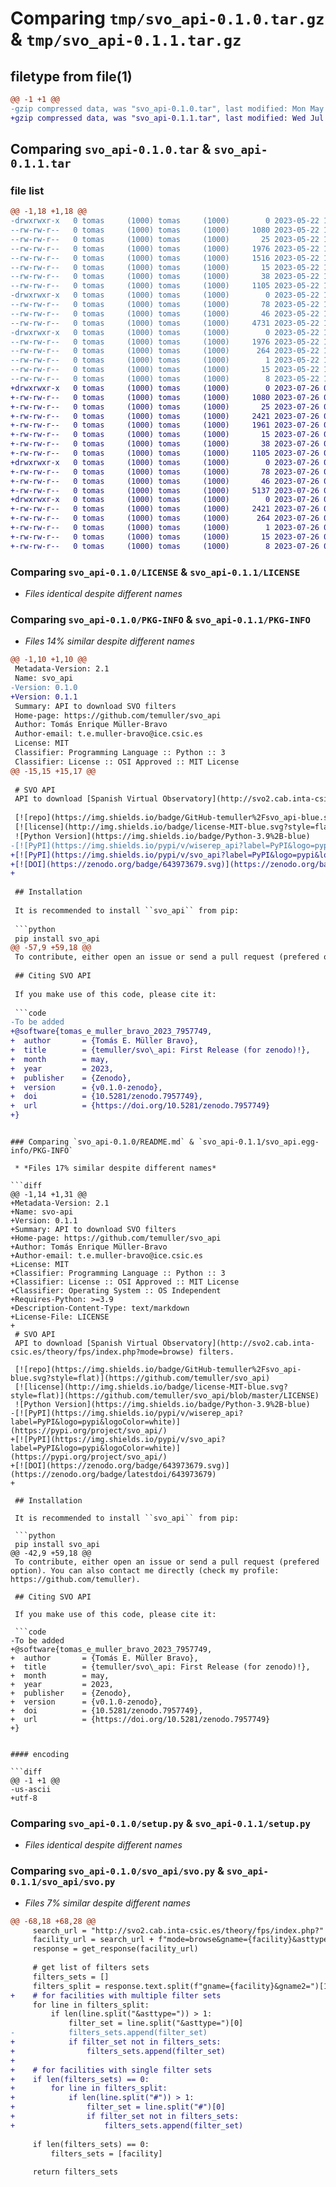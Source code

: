 # Comparing `tmp/svo_api-0.1.0.tar.gz` & `tmp/svo_api-0.1.1.tar.gz`

## filetype from file(1)

```diff
@@ -1 +1 @@
-gzip compressed data, was "svo_api-0.1.0.tar", last modified: Mon May 22 14:54:38 2023, max compression
+gzip compressed data, was "svo_api-0.1.1.tar", last modified: Wed Jul 26 07:52:11 2023, max compression
```

## Comparing `svo_api-0.1.0.tar` & `svo_api-0.1.1.tar`

### file list

```diff
@@ -1,18 +1,18 @@
-drwxrwxr-x   0 tomas     (1000) tomas     (1000)        0 2023-05-22 14:54:38.023557 svo_api-0.1.0/
--rw-rw-r--   0 tomas     (1000) tomas     (1000)     1080 2023-05-22 14:38:11.000000 svo_api-0.1.0/LICENSE
--rw-rw-r--   0 tomas     (1000) tomas     (1000)       25 2023-05-22 14:54:14.000000 svo_api-0.1.0/MANIFEST.in
--rw-rw-r--   0 tomas     (1000) tomas     (1000)     1976 2023-05-22 14:54:38.023557 svo_api-0.1.0/PKG-INFO
--rw-rw-r--   0 tomas     (1000) tomas     (1000)     1516 2023-05-22 14:50:25.000000 svo_api-0.1.0/README.md
--rw-rw-r--   0 tomas     (1000) tomas     (1000)       15 2023-05-22 14:38:58.000000 svo_api-0.1.0/requirements.txt
--rw-rw-r--   0 tomas     (1000) tomas     (1000)       38 2023-05-22 14:54:38.023557 svo_api-0.1.0/setup.cfg
--rw-rw-r--   0 tomas     (1000) tomas     (1000)     1105 2023-05-22 14:51:15.000000 svo_api-0.1.0/setup.py
-drwxrwxr-x   0 tomas     (1000) tomas     (1000)        0 2023-05-22 14:54:38.019557 svo_api-0.1.0/svo_api/
--rw-rw-r--   0 tomas     (1000) tomas     (1000)       78 2023-05-22 14:40:26.000000 svo_api-0.1.0/svo_api/__init__.py
--rw-rw-r--   0 tomas     (1000) tomas     (1000)       46 2023-05-22 14:40:03.000000 svo_api-0.1.0/svo_api/_version.py
--rw-rw-r--   0 tomas     (1000) tomas     (1000)     4731 2023-05-22 14:51:15.000000 svo_api-0.1.0/svo_api/svo.py
-drwxrwxr-x   0 tomas     (1000) tomas     (1000)        0 2023-05-22 14:54:38.019557 svo_api-0.1.0/svo_api.egg-info/
--rw-rw-r--   0 tomas     (1000) tomas     (1000)     1976 2023-05-22 14:54:38.000000 svo_api-0.1.0/svo_api.egg-info/PKG-INFO
--rw-rw-r--   0 tomas     (1000) tomas     (1000)      264 2023-05-22 14:54:38.000000 svo_api-0.1.0/svo_api.egg-info/SOURCES.txt
--rw-rw-r--   0 tomas     (1000) tomas     (1000)        1 2023-05-22 14:54:38.000000 svo_api-0.1.0/svo_api.egg-info/dependency_links.txt
--rw-rw-r--   0 tomas     (1000) tomas     (1000)       15 2023-05-22 14:54:38.000000 svo_api-0.1.0/svo_api.egg-info/requires.txt
--rw-rw-r--   0 tomas     (1000) tomas     (1000)        8 2023-05-22 14:54:38.000000 svo_api-0.1.0/svo_api.egg-info/top_level.txt
+drwxrwxr-x   0 tomas     (1000) tomas     (1000)        0 2023-07-26 07:52:11.707971 svo_api-0.1.1/
+-rw-rw-r--   0 tomas     (1000) tomas     (1000)     1080 2023-07-26 07:30:56.000000 svo_api-0.1.1/LICENSE
+-rw-rw-r--   0 tomas     (1000) tomas     (1000)       25 2023-07-26 07:30:56.000000 svo_api-0.1.1/MANIFEST.in
+-rw-rw-r--   0 tomas     (1000) tomas     (1000)     2421 2023-07-26 07:52:11.707971 svo_api-0.1.1/PKG-INFO
+-rw-rw-r--   0 tomas     (1000) tomas     (1000)     1961 2023-07-26 07:30:56.000000 svo_api-0.1.1/README.md
+-rw-rw-r--   0 tomas     (1000) tomas     (1000)       15 2023-07-26 07:30:56.000000 svo_api-0.1.1/requirements.txt
+-rw-rw-r--   0 tomas     (1000) tomas     (1000)       38 2023-07-26 07:52:11.707971 svo_api-0.1.1/setup.cfg
+-rw-rw-r--   0 tomas     (1000) tomas     (1000)     1105 2023-07-26 07:30:56.000000 svo_api-0.1.1/setup.py
+drwxrwxr-x   0 tomas     (1000) tomas     (1000)        0 2023-07-26 07:52:11.707971 svo_api-0.1.1/svo_api/
+-rw-rw-r--   0 tomas     (1000) tomas     (1000)       78 2023-07-26 07:30:56.000000 svo_api-0.1.1/svo_api/__init__.py
+-rw-rw-r--   0 tomas     (1000) tomas     (1000)       46 2023-07-26 07:51:50.000000 svo_api-0.1.1/svo_api/_version.py
+-rw-rw-r--   0 tomas     (1000) tomas     (1000)     5137 2023-07-26 07:50:37.000000 svo_api-0.1.1/svo_api/svo.py
+drwxrwxr-x   0 tomas     (1000) tomas     (1000)        0 2023-07-26 07:52:11.707971 svo_api-0.1.1/svo_api.egg-info/
+-rw-rw-r--   0 tomas     (1000) tomas     (1000)     2421 2023-07-26 07:52:11.000000 svo_api-0.1.1/svo_api.egg-info/PKG-INFO
+-rw-rw-r--   0 tomas     (1000) tomas     (1000)      264 2023-07-26 07:52:11.000000 svo_api-0.1.1/svo_api.egg-info/SOURCES.txt
+-rw-rw-r--   0 tomas     (1000) tomas     (1000)        1 2023-07-26 07:52:11.000000 svo_api-0.1.1/svo_api.egg-info/dependency_links.txt
+-rw-rw-r--   0 tomas     (1000) tomas     (1000)       15 2023-07-26 07:52:11.000000 svo_api-0.1.1/svo_api.egg-info/requires.txt
+-rw-rw-r--   0 tomas     (1000) tomas     (1000)        8 2023-07-26 07:52:11.000000 svo_api-0.1.1/svo_api.egg-info/top_level.txt
```

### Comparing `svo_api-0.1.0/LICENSE` & `svo_api-0.1.1/LICENSE`

 * *Files identical despite different names*

### Comparing `svo_api-0.1.0/PKG-INFO` & `svo_api-0.1.1/PKG-INFO`

 * *Files 14% similar despite different names*

```diff
@@ -1,10 +1,10 @@
 Metadata-Version: 2.1
 Name: svo_api
-Version: 0.1.0
+Version: 0.1.1
 Summary: API to download SVO filters
 Home-page: https://github.com/temuller/svo_api
 Author: Tomás Enrique Müller-Bravo
 Author-email: t.e.muller-bravo@ice.csic.es
 License: MIT
 Classifier: Programming Language :: Python :: 3
 Classifier: License :: OSI Approved :: MIT License
@@ -15,15 +15,17 @@
 
 # SVO API
 API to download [Spanish Virtual Observatory](http://svo2.cab.inta-csic.es/theory/fps/index.php?mode=browse) filters.
 
 [![repo](https://img.shields.io/badge/GitHub-temuller%2Fsvo_api-blue.svg?style=flat)](https://github.com/temuller/svo_api)
 [![license](http://img.shields.io/badge/license-MIT-blue.svg?style=flat)](https://github.com/temuller/svo_api/blob/master/LICENSE)
 ![Python Version](https://img.shields.io/badge/Python-3.9%2B-blue)
-[![PyPI](https://img.shields.io/pypi/v/wiserep_api?label=PyPI&logo=pypi&logoColor=white)](https://pypi.org/project/svo_api/)
+[![PyPI](https://img.shields.io/pypi/v/svo_api?label=PyPI&logo=pypi&logoColor=white)](https://pypi.org/project/svo_api/)
+[![DOI](https://zenodo.org/badge/643973679.svg)](https://zenodo.org/badge/latestdoi/643973679)
+
 
 ## Installation
 
 It is recommended to install ``svo_api`` from pip:
 
 ```python
 pip install svo_api
@@ -57,9 +59,18 @@
 To contribute, either open an issue or send a pull request (prefered option). You can also contact me directly (check my profile: https://github.com/temuller).
 
 ## Citing SVO API
 
 If you make use of this code, please cite it:
 
 ```code
-To be added
+@software{tomas_e_muller_bravo_2023_7957749,
+  author       = {Tomás E. Müller Bravo},
+  title        = {temuller/svo\_api: First Release (for zenodo)!},
+  month        = may,
+  year         = 2023,
+  publisher    = {Zenodo},
+  version      = {v0.1.0-zenodo},
+  doi          = {10.5281/zenodo.7957749},
+  url          = {https://doi.org/10.5281/zenodo.7957749}
+}
 ```
```

### Comparing `svo_api-0.1.0/README.md` & `svo_api-0.1.1/svo_api.egg-info/PKG-INFO`

 * *Files 17% similar despite different names*

```diff
@@ -1,14 +1,31 @@
+Metadata-Version: 2.1
+Name: svo-api
+Version: 0.1.1
+Summary: API to download SVO filters
+Home-page: https://github.com/temuller/svo_api
+Author: Tomás Enrique Müller-Bravo
+Author-email: t.e.muller-bravo@ice.csic.es
+License: MIT
+Classifier: Programming Language :: Python :: 3
+Classifier: License :: OSI Approved :: MIT License
+Classifier: Operating System :: OS Independent
+Requires-Python: >=3.9
+Description-Content-Type: text/markdown
+License-File: LICENSE
+
 # SVO API
 API to download [Spanish Virtual Observatory](http://svo2.cab.inta-csic.es/theory/fps/index.php?mode=browse) filters.
 
 [![repo](https://img.shields.io/badge/GitHub-temuller%2Fsvo_api-blue.svg?style=flat)](https://github.com/temuller/svo_api)
 [![license](http://img.shields.io/badge/license-MIT-blue.svg?style=flat)](https://github.com/temuller/svo_api/blob/master/LICENSE)
 ![Python Version](https://img.shields.io/badge/Python-3.9%2B-blue)
-[![PyPI](https://img.shields.io/pypi/v/wiserep_api?label=PyPI&logo=pypi&logoColor=white)](https://pypi.org/project/svo_api/)
+[![PyPI](https://img.shields.io/pypi/v/svo_api?label=PyPI&logo=pypi&logoColor=white)](https://pypi.org/project/svo_api/)
+[![DOI](https://zenodo.org/badge/643973679.svg)](https://zenodo.org/badge/latestdoi/643973679)
+
 
 ## Installation
 
 It is recommended to install ``svo_api`` from pip:
 
 ```python
 pip install svo_api
@@ -42,9 +59,18 @@
 To contribute, either open an issue or send a pull request (prefered option). You can also contact me directly (check my profile: https://github.com/temuller).
 
 ## Citing SVO API
 
 If you make use of this code, please cite it:
 
 ```code
-To be added
+@software{tomas_e_muller_bravo_2023_7957749,
+  author       = {Tomás E. Müller Bravo},
+  title        = {temuller/svo\_api: First Release (for zenodo)!},
+  month        = may,
+  year         = 2023,
+  publisher    = {Zenodo},
+  version      = {v0.1.0-zenodo},
+  doi          = {10.5281/zenodo.7957749},
+  url          = {https://doi.org/10.5281/zenodo.7957749}
+}
 ```
```

#### encoding

```diff
@@ -1 +1 @@
-us-ascii
+utf-8
```

### Comparing `svo_api-0.1.0/setup.py` & `svo_api-0.1.1/setup.py`

 * *Files identical despite different names*

### Comparing `svo_api-0.1.0/svo_api/svo.py` & `svo_api-0.1.1/svo_api/svo.py`

 * *Files 7% similar despite different names*

```diff
@@ -68,18 +68,28 @@
     search_url = "http://svo2.cab.inta-csic.es/theory/fps/index.php?"
     facility_url = search_url + f"mode=browse&gname={facility}&asttype="
     response = get_response(facility_url)
 
     # get list of filters sets
     filters_sets = []
     filters_split = response.text.split(f"gname={facility}&gname2=")[1:]
+    # for facilities with multiple filter sets
     for line in filters_split:
         if len(line.split("&asttype=")) > 1:
             filter_set = line.split("&asttype=")[0]
-            filters_sets.append(filter_set)
+            if filter_set not in filters_sets:
+                filters_sets.append(filter_set)
+    
+    # for facilities with single filter sets
+    if len(filters_sets) == 0:
+        for line in filters_split:
+            if len(line.split("#")) > 1:
+                filter_set = line.split("#")[0]
+                if filter_set not in filters_sets:
+                    filters_sets.append(filter_set)
 
     if len(filters_sets) == 0:
         filters_sets = [facility]
 
     return filters_sets
```

